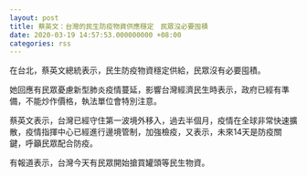 ```yaml
---
layout: post
title: 蔡英文：台灣的民生防疫物資供應穩定　民眾沒必要囤積
date: 2020-03-19 14:57:53.000000000 +08:00
categories: rss
---
```


在台北，蔡英文總統表示，民生防疫物資穩定供給，民眾沒有必要囤積。

她回應有民眾憂慮新型肺炎疫情蔓延，影響台灣經濟民生時表示，政府已經有準備，不能炒作價格，執法單位會特別注意。

蔡英文表示，台灣已經守住第一波境外移入，過去半個月，疫情在全球非常快速擴散，疫情指揮中心已經進行邊境管制，加強檢疫，又表示，未來14天是防疫關鍵，呼籲民眾配合防疫。

有報道表示，台灣今天有民眾開始搶買罐頭等民生物資。
